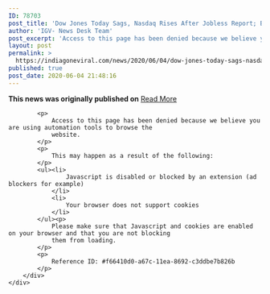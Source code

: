 ```yaml
---
ID: 78703
post_title: 'Dow Jones Today Sags, Nasdaq Rises After Jobless Report; Boeing, Airlines Rally: Lights Back On In Vegas'
author: 'IGV- News Desk Team'
post_excerpt: 'Access to this page has been denied because we believe you are using automation tools to browse the website. This may happen as a result of the following: Javascript is disabled or blocked by an extension (ad blockers for example) Your browser does not support cookies Please make sure that Javascript and cookies are enabled&hellip;'
layout: post
permalink: >
  https://indiagoneviral.com/news/2020/06/04/dow-jones-today-sags-nasdaq-rises-after-jobless-report-boeing-airlines-rally-lights-back-on-in-vegas/78703/india-gone-viral/
published: true
post_date: 2020-06-04 21:48:16
---
```

<b>This news was originally published on</b> <a href="https://www.investors.com/market-trend/stock-market-today/dow-jones-today-futures-lag-ahead-of-jobless-report-boeing-airlines-rally-lights-back-on-in-vegas/" class="button purchase" rel="nofollow noopener noreferrer" target="_blank">Read More</a> <br/><div>
        <div>

            
            <p>
                Access to this page has been denied because we believe you are using automation tools to browse the
                website.
            </p>
            <p>
                This may happen as a result of the following:
            </p>
            <ul><li>
                    Javascript is disabled or blocked by an extension (ad blockers for example)
                </li>
                <li>
                    Your browser does not support cookies
                </li>
            </ul><p>
                Please make sure that Javascript and cookies are enabled on your browser and that you are not blocking
                them from loading.
            </p>
            <p>
                Reference ID: #f66410d0-a67c-11ea-8692-c3ddbe7b826b
            </p>
        </div>
    </div>
